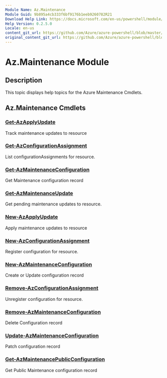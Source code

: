```yaml
---
Module Name: Az.Maintenance
Module Guid: 9b895a4cb333f6bf9176b1eeb9260782R21
Download Help Link: https://docs.microsoft.com/en-us/powershell/module/az.maintenance
Help Version: 0.2.5.0
Locale: en-us
content_git_url: https://github.com/Azure/azure-powershell/blob/master/src/Maintenance/Maintenance/help/Az.Maintenance.md
original_content_git_url: https://github.com/Azure/azure-powershell/blob/master/src/Maintenance/Maintenance/help/Az.Maintenance.md
---
```


# Az.Maintenance Module
## Description
This topic displays help topics for the Azure Maintenance Cmdlets.

## Az.Maintenance Cmdlets
### [Get-AzApplyUpdate](Get-AzApplyUpdate.md)
Track maintenance updates to resource

### [Get-AzConfigurationAssignment](Get-AzConfigurationAssignment.md)
List configurationAssignments for resource.

### [Get-AzMaintenanceConfiguration](Get-AzMaintenanceConfiguration.md)
Get Maintenance configuration record

### [Get-AzMaintenanceUpdate](Get-AzMaintenanceUpdate.md)
Get pending maintenance updates to resource.

### [New-AzApplyUpdate](New-AzApplyUpdate.md)
Apply maintenance updates to resource

### [New-AzConfigurationAssignment](New-AzConfigurationAssignment.md)
Register configuration for resource.

### [New-AzMaintenanceConfiguration](New-AzMaintenanceConfiguration.md)
Create or Update configuration record

### [Remove-AzConfigurationAssignment](Remove-AzConfigurationAssignment.md)
Unregister configuration for resource.

### [Remove-AzMaintenanceConfiguration](Remove-AzMaintenanceConfiguration.md)
Delete Configuration record

### [Update-AzMaintenanceConfiguration](Update-AzMaintenanceConfiguration.md)
Patch configuration record

### [Get-AzMaintenancePublicConfiguration](Get-AzMaintenancePublicConfiguration.md)
Get Public Maintenance configuration record

